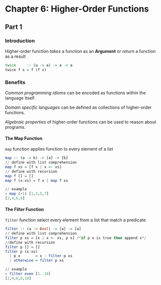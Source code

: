 # Chapter 6: Higher-Order Functions

## Part 1

### Introduction
Higher-order function *takes* a function as an **Argument** or *return* a function as a result

```Haskell
twice     :: (a -> a) -> a -> a
twice f x = f (f x)
```

### Benefits
*Common programming idioms* can be encoded as functions within the language itself.

*Domain specific languages* can be defined as collections of higher-order functions.

*Algebraic properties* of higher-order functions can be used to reason about programs.

#### The Map Function
`map` function applies function to every element of a list
```Haskell
map :: (a -> b) -> [a] -> [b]
// define with list comprehension
map f xs = [f x | x <- xs]
// define with recursion
map f [] = []
map f (x:xs) = f x | map f xs

// example
> map (+1) [1,3,5,7]
[2,4,6,8]
```

#### The Filter Function
`filter` function select every element from a list that match a predicate
```Haskell
filter :: (a -> Bool) -> [a] -> [a]
// define with list comprehension
filter p xs = [x | x <- xs, p x] /*if p x is true then append x*/
//define with recursion
filter p [] = []
filter p (x:xs)
  | p x       = x : filter p xs
  | otherwise = filter p xs

// example
> filter even [1..10]
[2,4,6,8,10]
```
